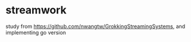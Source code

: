 # streamwork

study from https://github.com/nwangtw/GrokkingStreamingSystems, and implementing go version